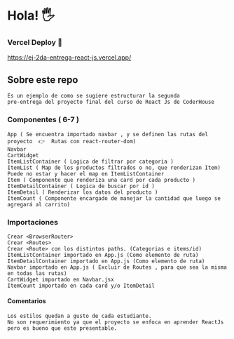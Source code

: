 # Hola! 🖐

### Vercel Deploy 🚀

https://ej-2da-entrega-react-js.vercel.app/

## Sobre este repo

    Es un ejemplo de como se sugiere estructurar la segunda
    pre-entrega del proyecto final del curso de React Js de CoderHouse

### Componentes ( 6-7 )

    App ( Se encuentra importado navbar , y se definen las rutas del proyecto  👉  Rutas con react-router-dom)
    Navbar
    CartWidget
    ItemListContainer ( Logica de filtrar por categoria )
    ItemList ( Map de los productos filtrados o no, que renderizan Item) Puede no estar y hacer el map en ItemListContainer
    Item ( Componente que renderiza una card por cada producto )
    ItemDetailContainer ( Logica de buscar por id )
    ItemDetail ( Renderizar los datos del producto )
    ItemCount ( Componente encargado de manejar la cantidad que luego se agregará al carrito)

### Importaciones

    Crear <BrowserRouter>
    Crear <Routes>
    Crear <Route> con los distintos paths. (Categorias e items/id)
    ItemListContainer importado en App.js (Como elemento de ruta)
    ItemDetailContainer importado en App.js (Como elemento de ruta)
    Navbar importado en App.js ( Excluir de Routes , para que sea la misma en todas las rutas)
    CartWidget importado en Navbar.jsx
    ItemCount importado en cada card y/o ItemDetail

#### Comentarios

    Los estilos quedan a gusto de cada estudiante.
    No son requerimiento ya que el proyecto se enfoca en aprender ReactJs
    pero es bueno que este presentable.
